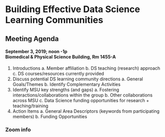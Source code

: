 # Building Effective Data Science Learning Communities
## Meeting Agenda
#### September 3, 2019; noon -1p <br> Biomedical & Physical Science Building, Rm 1455-A


1. Introductions
   a. Member affiliation
   b. DS teaching (research) approach
   c. DS courses/resources currently provided
2. Discuss potential DS learning community directions
   a. General Goals/Themes
   b. Identify Complementary Activities
3. Identify MSU key strengths (and gaps)
   a. Fostering interactions/collaborations within the group
   b. Other collaborations across MSU
   c. Data Science funding opportunities for research + teaching/training
4. Action Items
   a. General Area Descriptors (keywords from participating members)
   b. Funding Opportunities

### Zoom info


